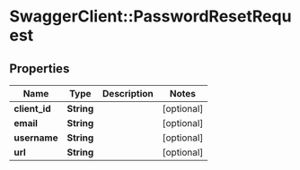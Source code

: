 # SwaggerClient::PasswordResetRequest

## Properties
Name | Type | Description | Notes
------------ | ------------- | ------------- | -------------
**client_id** | **String** |  | [optional] 
**email** | **String** |  | [optional] 
**username** | **String** |  | [optional] 
**url** | **String** |  | [optional] 


